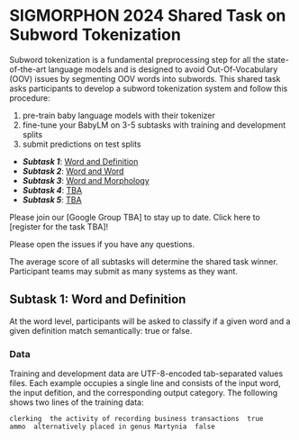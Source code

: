 # SIGMORPHON 2024 Shared Task on Subword Tokenization

Subword tokenization is a fundamental preprocessing step for all the state-of-the-art language models and is designed to avoid Out-Of-Vocabulary (OOV) issues by segmenting OOV words into subwords. This shared task asks participants to develop a subword tokenization system and follow this procedure: 

1.  pre-train baby language models with their tokenizer
2.  fine-tune your BabyLM on 3-5 subtasks with training and development splits
3.  submit predictions on test splits

+ ***Subtask 1***: [Word and Definition](https://github.com/sigmorphon/2024TokenST#)
+ ***Subtask 2***: [Word and Word](https://github.com/sigmorphon/2024TokenST#)
+ ***Subtask 3***: [Word and Morphology](https://github.com/sigmorphon/2024TokenST#)
+ ***Subtask 4***: [TBA](https://github.com/sigmorphon/2024TokenST#)
+ ***Subtask 5***: [TBA](https://github.com/sigmorphon/2024TokenST#)

Please join our [Google Group TBA] to stay up to date.
Click here to [register for the task TBA]!

Please open the issues if you have any questions.

The average score of all subtasks will determine the shared task winner. Participant teams may submit as many systems as they want.

## Subtask 1: Word and Definition
At the word level, participants will be asked to classify if a given word and a given definition match semantically: true or false.

### Data
Training and development data are UTF-8-encoded tab-separated values files. Each example occupies a single line and consists of the input word, the input defition, and the corresponding output category. The following shows two lines of the training data:
    
    clerking  the activity of recording business transactions  true
    ammo  alternatively placed in genus Martynia  false


